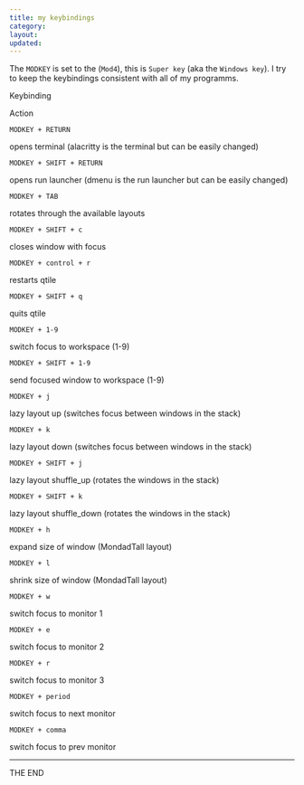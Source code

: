 ```yaml
---
title: my keybindings
category:
layout:
updated:
---
```


The `MODKEY` is set to the (`Mod4`), this is `Super key` (aka the `Windows
key`). I try to keep the keybindings consistent with all of my programms.

Keybinding

Action

`MODKEY + RETURN`

opens terminal (alacritty is the terminal but can be easily changed)

`MODKEY + SHIFT + RETURN`

opens run launcher (dmenu is the run launcher but can be easily changed)

`MODKEY + TAB`

rotates through the available layouts

`MODKEY + SHIFT + c`

closes window with focus

`MODKEY + control + r`

restarts qtile

`MODKEY + SHIFT + q`

quits qtile

`MODKEY + 1-9`

switch focus to workspace (1-9)

`MODKEY + SHIFT + 1-9`

send focused window to workspace (1-9)

`MODKEY + j`

lazy layout up (switches focus between windows in the stack)

`MODKEY + k`

lazy layout down (switches focus between windows in the stack)

`MODKEY + SHIFT + j`

lazy layout shuffle_up (rotates the windows in the stack)

`MODKEY + SHIFT + k`

lazy layout shuffle_down (rotates the windows in the stack)

`MODKEY + h`

expand size of window (MondadTall layout)

`MODKEY + l`

shrink size of window (MondadTall layout)

`MODKEY + w`

switch focus to monitor 1

`MODKEY + e`

switch focus to monitor 2

`MODKEY + r`

switch focus to monitor 3

`MODKEY + period`

switch focus to next monitor

`MODKEY + comma`

switch focus to prev monitor

---

THE END
